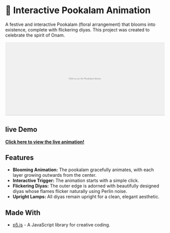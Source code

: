 # 🌸 Interactive Pookalam Animation

A festive and interactive Pookalam (floral arrangement) that blooms into existence, complete with flickering diyas. This project was created to celebrate the spirit of Onam.

![Pookalam Animation](https://github.com/Henry4501/Code-a-Pookalam/blob/main/Pookalam_animated.gif?raw=true)

##  live Demo

**[Click here to view the live animation!](your-github-pages-link-here)**

## Features

- **Blooming Animation:** The pookalam gracefully animates, with each layer growing outwards from the center.
- **Interactive Trigger:** The animation starts with a simple click.
- **Flickering Diyas:** The outer edge is adorned with beautifully designed diyas whose flames flicker naturally using Perlin noise.
- **Upright Lamps:** All diyas remain upright for a clean, elegant aesthetic.

## Made With

- [p5.js](https://p5js.org/) - A JavaScript library for creative coding.
